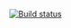 [![Build status](https://ci.appveyor.com/api/projects/status/ollgsv1u6awk2abv?svg=true)](https://ci.appveyor.com/project/Plehovevgeny/patternstask2)